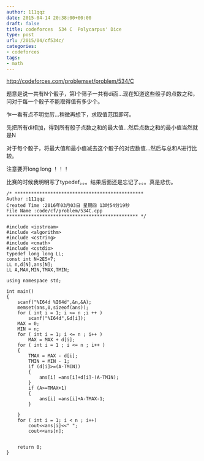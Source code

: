 ```yaml
---
author: 111qqz
date: 2015-04-14 20:38:00+00:00
draft: false
title: codeforces  534 C  Polycarpus' Dice
type: post
url: /2015/04/cf534c/
categories:
- codeforces
tags:
- math
---
```


http://codeforces.com/problemset/problem/534/C

题意是说一共有N个骰子，第I个筛子一共有di面...现在知道这些骰子的点数之和，问对于每一个骰子不能取得值有多少个。

乍一看有点不明觉厉...稍微再想下，求取值范围即可。

先把所有di相加，得到所有骰子点数之和的最大值...然后点数之和的最小值当然就是N

对于每个骰子，将最大值和最小值减去这个骰子的对应数值...然后与总和A进行比较。

注意要开long long ！！！

比赛的时候我明明写了typedef。。。结果后面还是忘记了。。。真是悲伤。

    
    /* ***********************************************
    Author :111qqz
    Created Time :2016年03月03日 星期四 13时54分19秒
    File Name :code/cf/problem/534C.cpp
    ************************************************ */
    
    #include <iostream>
    #include <algorithm>
    #include <cstring>
    #include <cmath>
    #include <cstdio>
    typedef long long LL;
    const int N=2E5+7;
    LL n,d[N],ans[N];
    LL A,MAX,MIN,TMAX,TMIN;
    
    using namespace std;
    
    int main()
    {
        scanf("%I64d %I64d",&n,&A);
        memset(ans,0,sizeof(ans));
        for ( int i = 1; i <= n ;i ++ )
            scanf("%I64d",&d[i]);
        MAX = 0;
        MIN = n;
        for ( int i = 1; i <= n ; i++ )
            MAX = MAX + d[i];
        for ( int i = 1 ; i <= n ; i++ )
        {
            TMAX = MAX - d[i];
            TMIN = MIN - 1;
            if (d[i]>=(A-TMIN))
            {
                ans[i] =ans[i]+d[i]-(A-TMIN);
            }
            if (A>=TMAX+1)
            {
                ans[i] =ans[i]+A-TMAX-1;
            }
    
        }
        for ( int i = 1; i < n ; i++)
            cout<<ans[i]<<" ";
            cout<<ans[n];
    
    
        return 0;
    }
    
